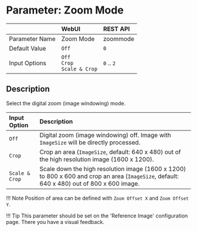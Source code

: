# Parameter: Zoom Mode

|                   | WebUI               | REST API
|:---               |:---                 |:----
| Parameter Name    | Zoom Mode           | zoommode
| Default Value     | `Off`               | `0`
| Input Options     | `Off`<br>`Crop`<br>`Scale & Crop` | `0` .. `2`


## Description

Select the digital zoom (image windowing) mode.


| Input Option  | Description
|:---           |:---
| `Off`         | Digital zoom (image windowing) off. Image with `ImageSize` will be directly processed.
| `Crop`        | Crop an area (`ImageSize`, default: 640 x 480) out of the high resolution image (1600 x 1200). 
| `Scale & Crop`| Scale down the high resolution image (1600 x 1200) to 800 x 600 and crop an area (`ImageSize`, default: 640 x 480) out of 800 x 600 image.


!!! Note
    Position of area can be defined with `Zoom Offset X` and `Zoom Offset Y`.


!!! Tip
    This parameter should be set on the 'Reference Image' configuration page. 
    There you have a visual feedback.

